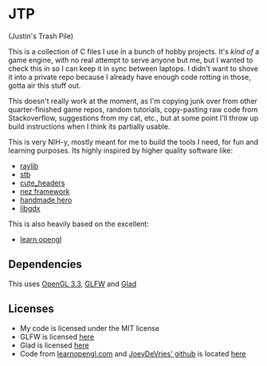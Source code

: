 # JTP

(Justin's Trash Pile)

This is a collection of C files I use in a bunch of hobby projects. It's _kind of_ a game engine, with no real attempt to serve anyone but me, but I wanted to check this in so I can keep it in sync between laptops. I didn't want to shove it into a private repo because I already have enough code rotting in those, gotta air this stuff out.

This doesn't really work at the moment, as I'm copying junk over from other quarter-finished game repos, random tutorials, copy-pasting raw code from Stackoverflow, suggestions from my cat, etc., but at some point I'll throw up build instructions when I think its partially usable.

This is very NIH-y, mostly meant for me to build the tools I need, for fun and learning purposes. Its highly inspired by higher quality software like: 

* [raylib](https://www.raylib.com/)
* [stb](https://github.com/nothings/stb)
* [cute_headers](https://github.com/RandyGaul/cute_headers)
* [nez framework](https://github.com/prime31/Nez)
* [handmade hero](https://handmadehero.org/)
* [libgdx](https://libgdx.badlogicgames.com/)

This is also heavily based on the excellent:
* [learn opengl](https://learnopengl.com/)

## Dependencies

This uses [OpenGL 3.3](https://www.opengl.org/), [GLFW](https://www.glfw.org/) and [Glad](https://glad.dav1d.de/)

## Licenses

* My code is licensed under the MIT license
* GLFW is licensed [here](https://github.com/glfw/glfw/blob/master/LICENSE.md)
* Glad is licensed [here](https://github.com/Dav1dde/glad/blob/master/LICENSE)
* Code from [learnopengl.com](https://learnopengl.com) and [JoeyDeVries' github](https://github.com/JoeyDeVries/LearnOpenGL/) is located [here](https://github.com/JoeyDeVries/LearnOpenGL/blob/master/LICENSE.md)

